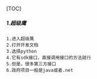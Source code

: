 [TOC]



##### 1.超级鹰

```
1.进入超级鹰
2.打开开发文档
3.选择python 
4.它有sdk接口，直接调用接口的方法就行
5.但是，很多第三方接口
6.政府项目一般是java或者.net
```
